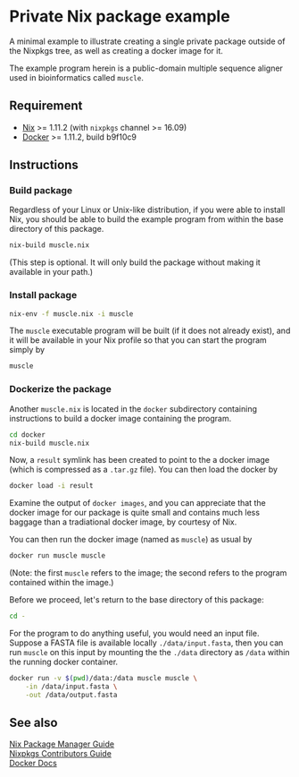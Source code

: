 # Private Nix package example

A minimal example to illustrate creating a single private package outside of 
the Nixpkgs tree, as well as creating a docker image for it.

The example program herein is a public-domain multiple sequence aligner used in
bioinformatics called `muscle`.


## Requirement

- [Nix](https://nixos.org/nix/download.html) >= 1.11.2 (with `nixpkgs` channel >= 16.09)
- [Docker](https://docs.docker.com/engine/installation/) >= 1.11.2,
  build b9f10c9


## Instructions

### Build package

Regardless of your Linux or Unix-like distribution, if you were able to install
Nix, you should be able to build the example program from within the base
directory of this package.

```bash
nix-build muscle.nix
```

(This step is optional. It will only build the package without making it
available in your path.)

### Install package

```bash
nix-env -f muscle.nix -i muscle
```

The `muscle` executable program will be built (if it does not already exist), 
and it will be available in your Nix profile so that
you can start the program simply by

```bash
muscle
```

### Dockerize the package

Another `muscle.nix` is located in the `docker` subdirectory containing
instructions to build a docker image containing the program.

```bash
cd docker
nix-build muscle.nix
```

Now, a `result` symlink has been created to point to the a docker image (which is compressed as a `.tar.gz` file). You can then load the docker by

```bash
docker load -i result
```

Examine the output of `docker images`, and you can appreciate that the docker 
image for our package is quite small and contains much
less baggage than a tradiational docker image, by courtesy of Nix.

You can then run the docker image (named as `muscle`) as usual by

```bash
docker run muscle muscle
```

(Note: the first `muscle` refers to the image; the second refers to the
program contained within the image.)

Before we proceed, let's return to the base directory of this package:

```bash
cd -
```

For the program to do anything useful, you would need an input file. Suppose
a FASTA file is available locally `./data/input.fasta`, then you can run
`muscle` on this input by mounting the the `./data` directory as `/data` within
the running docker container.


```bash
docker run -v $(pwd)/data:/data muscle muscle \
	-in /data/input.fasta \
	-out /data/output.fasta
```

## See also

[Nix Package Manager Guide](http://nixos.org/nix/manual/)  
[Nixpkgs Contributors Guide](http://nixos.org/nixpkgs/manual/)  
[Docker Docs](https://docs.docker.com)  

